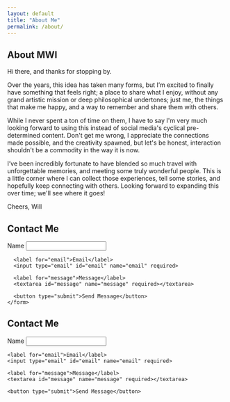 ```yaml
---
layout: default
title: "About Me"
permalink: /about/
---
```


<section id="about" class="about-contact">
  <div class="about">
    <h1>About MWI</h1>
    <p>Hi there, and thanks for stopping by.</p>
    <p>Over the years, this idea has taken many forms, but I’m excited to finally have something that feels right; a place to share what I enjoy, without any grand artistic mission or deep philosophical undertones; just me, the things that make me happy, and a way to remember and share them with others.</p>
    <p>While I never spent a ton of time on them, I have to say I'm very much looking forward to using this instead of social media's cyclical pre-determined content.  Don't get me wrong, I appreciate the connections made possible, and the creativity spawned, but let's be honest, interaction shouldn't be a commodity in the way it is now.</p>
    <p>I’ve been incredibly fortunate to have blended so much travel with unforgettable memories, and meeting some truly wonderful people.  This is a little corner where I can collect those experiences, tell some stories, and hopefully keep connecting with others.  Looking forward to expanding this over time; we'll see where it goes!</p>
    <p>Cheers, Will</p>
  </div>

  <div class="contact">
    <h2>Contact Me</h2>
    <form action="https://formspree.io/f/xjkyobkn" method="POST">
      <label for="name">Name</label>
      <input type="text" id="name" name="name" required>

      <label for="email">Email</label>
      <input type="email" id="email" name="email" required>

      <label for="message">Message</label>
      <textarea id="message" name="message" required></textarea>

      <button type="submit">Send Message</button>
    </form>
  </div>
</section>

<section id="contact" class="contact-section">
  <h2>Contact Me</h2>
  <form action="https://formspree.io/f/xjkyobkn" method="POST">
    <label for="name">Name</label>
    <input type="text" id="name" name="name" required>

    <label for="email">Email</label>
    <input type="email" id="email" name="email" required>

    <label for="message">Message</label>
    <textarea id="message" name="message" required></textarea>

    <button type="submit">Send Message</button>
  </form>
</section>
